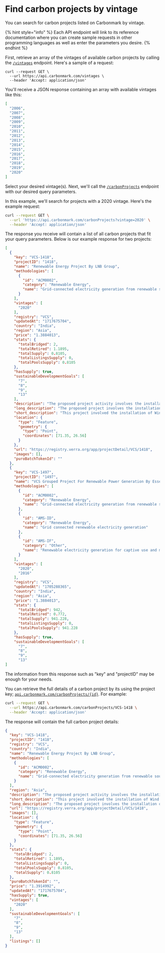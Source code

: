 # Find carbon projects by vintage

You can search for carbon projects listed on Carbonmark by vintage.

{% hint style="info" %}
Each API endpoint will link to its reference documentation where you can create sample requests in other programming languages as well as enter the parameters you desire.
{% endhint %}

First, retrieve an array of the vintages of available carbon projects by calling the [`/vintages`](https://api.carbonmark.com/#/paths/vintages/get) endpoint. Here's a sample of a request:

```shell
curl --request GET \
  --url https://api.carbonmark.com/vintages \
  --header 'Accept: application/json'
```

You'll receive a JSON response containing an array with available vintages like this:

```json
[
  "2006",
  "2007",
  "2008",
  "2009",
  "2010",
  "2011",
  "2012",
  "2013",
  "2014",
  "2015",
  "2016",
  "2017",
  "2018",
  "2019",
  "2020"
]
```

Select your desired vintage(s). Next, we'll call the [`/carbonProjects`](https://api.carbonmark.com/#/paths/carbonProjects/get) endpoint with our desired query parameters.

In this example, we'll search for projects with a 2020 vintage. Here's the example request:

```bash
curl --request GET \
  --url 'https://api.carbonmark.com/carbonProjects?vintage=2020' \
  --header 'Accept: application/json'
```

The response you receive will contain a list of all carbon projects that fit your query parameters. Below is our example response for two projects:

```json
[
  {
    "key": "VCS-1418",
    "projectID": "1418",
    "name": "Renewable Energy Project By LNB Group",
    "methodologies": [
      {
        "id": "ACM0002",
        "category": "Renewable Energy",
        "name": "Grid-connected electricity generation from renewable sources"
      }
    ],
    "vintages": [
      "2020"
    ],
    "registry": "VCS",
    "updatedAt": "1717675704",
    "country": "India",
    "region": "Asia",
    "price": "1.3884013",
    "stats": {
      "totalBridged": 2,
      "totalRetired": 1.1895,
      "totalSupply": 0.8105,
      "totalListingsSupply": 0,
      "totalPoolsSupply": 0.8105
    },
    "hasSupply": true,
    "sustainableDevelopmentGoals": [
      "7",
      "8",
      "9",
      "13"
    ],
    "description": "The proposed project activity involves the installation of Wind and Solar Power Projects. The total installed capacity of the project is 22.20 MW; which involves operation of 18 Wind Turbine Generators (WTGs) with total capacity of 22.20 MW & 1 Solar power plants with total capacity of 5.00 MW located at different states; Rajasthan and Maharashtra in India.",
    "long_description": "The proposed project involves the installation of wind and solar power projects in India.\n\nKey Highlights:\n- The total installed capacity of the project is 22.20 MW.\n- The project includes 18 wind turbine generators with a total capacity of 22.20 MW.\n- The project also includes 1 solar power plant with a total capacity of 5.00 MW.\n- The wind and solar power projects are located in two different states, Rajasthan and Maharashtra.\n\nThis project is important as it will increase the production of clean energy in India, reducing the country's reliance on non-renewable energy sources. The use of wind and solar power will also contribute to the reduction of greenhouse gas emissions, helping to combat climate change. Additionally, the project will create job opportunities in the renewable energy industry, stimulating economic growth in the region.",
    "short_description": "This project involved the installation of Wind and Solar Power Projects across Rajasthan and Maharashtra in India. With a combined capacity of 27.20 MW, it includes 18 Wind Turbine Generators and 1 Solar power plant.",
    "location": {
      "type": "Feature",
      "geometry": {
        "type": "Point",
        "coordinates": [71.35, 26.56]
      }
    },
    "url": "https://registry.verra.org/app/projectDetail/VCS/1418",
    "images": [],
    "puroBatchTokenId": ""
  },
  {
    "key": "VCS-1497",
    "projectID": "1497",
    "name": "VCS Grouped Project For Renewable Power Generation By Essel Mining And Industries Limited",
    "methodologies": [
      {
        "id": "ACM0002",
        "category": "Renewable Energy",
        "name": "Grid-connected electricity generation from renewable sources"
      },
      {
        "id": "AMS-ID",
        "category": "Renewable Energy",
        "name": "Grid connected renewable electricity generation"
      },
      {
        "id": "AMS-IF",
        "category": "Other",
        "name": "Renewable electricity generation for captive use and mini-grid"
      }
    ],
    "vintages": [
      "2020",
      "2016"
    ],
    "registry": "VCS",
    "updatedAt": "1705288365",
    "country": "India",
    "region": "Asia",
    "price": "1.3884013",
    "stats": {
      "totalBridged": 942,
      "totalRetired": 0.772,
      "totalSupply": 941.228,
      "totalListingsSupply": 0,
      "totalPoolsSupply": 941.228
    },
    "hasSupply": true,
    "sustainableDevelopmentGoals": [
      "7",
      "8",
      "9",
      "13"
]
```

The information from this response such as "key" and "projectID" may be enough for your needs.

You can retrieve the full details of a carbon project by its using the project key; [`api.carbonmark.com/carbonProjects/{id}`](https://api.carbonmark.com/#/paths/carbonProjects-id/get). For example:

```sh
curl --request GET \
  --url https://api.carbonmark.com/carbonProjects/VCS-1418 \
  --header 'Accept: application/json'
```

The response will contain the full carbon project details:

```json
{
  "key": "VCS-1418",
  "projectID": "1418",
  "registry": "VCS",
  "country": "India",
  "name": "Renewable Energy Project By LNB Group",
  "methodologies": [
    {
      "id": "ACM0002",
      "category": "Renewable Energy",
      "name": "Grid-connected electricity generation from renewable sources"
    }
  ],
  "region": "Asia",
  "description": "The proposed project activity involves the installation of Wind and Solar Power Projects. The total installed capacity of the project is 22.20 MW; which involves operation of 18 Wind Turbine Generators (WTGs) with total capacity of 22.20 MW & 1 Solar power plants with total capacity of 5.00 MW located at different states; Rajasthan and Maharashtra in India.",
  "short_description": "This project involved the installation of Wind and Solar Power Projects across Rajasthan and Maharashtra in India. With a combined capacity of 27.20 MW, it includes 18 Wind Turbine Generators and 1 Solar power plant.",
  "long_description": "The proposed project involves the installation of wind and solar power projects in India.\n\nKey Highlights:\n- The total installed capacity of the project is 22.20 MW.\n- The project includes 18 wind turbine generators with a total capacity of 22.20 MW.\n- The project also includes 1 solar power plant with a total capacity of 5.00 MW.\n- The wind and solar power projects are located in two different states, Rajasthan and Maharashtra.\n\nThis project is important as it will increase the production of clean energy in India, reducing the country's reliance on non-renewable energy sources. The use of wind and solar power will also contribute to the reduction of greenhouse gas emissions, helping to combat climate change. Additionally, the project will create job opportunities in the renewable energy industry, stimulating economic growth in the region.",
  "url": "https://registry.verra.org/app/projectDetail/VCS/1418",
  "images": [],
  "location": {
    "type": "Feature",
    "geometry": {
      "type": "Point",
      "coordinates": [71.35, 26.56]
    }
  },
  "stats": {
    "totalBridged": 2,
    "totalRetired": 1.1895,
    "totalListingsSupply": 0,
    "totalPoolsSupply": 0.8105,
    "totalSupply": 0.8105
  },
  "puroBatchTokenId": "",
  "price": "1.3914992",
  "updatedAt": "1717675704",
  "hasSupply": true,
  "vintages": [
    "2020"
  ],
  "sustainableDevelopmentGoals": [
    "7",
    "8",
    "9",
    "13"
  ],
  "listings": []
}
```
